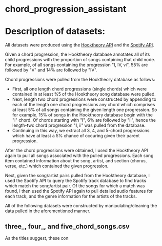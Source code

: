 # chord_progression_assistant

# Description of datasets:

All datasets were produced using the [Hooktheory API](https://www.hooktheory.com/api/trends/docs) and the [Spotify API](https://developer.spotify.com/documentation/web-api/).

Given a chord progression, the Hooktheory database annotates all of its child progressions with the proportion of songs containing that child node. For example, of all songs containing the progression "I, IV, vi", 55% are followed by "V" and 14% are followed by "IV".

Chord progressions were pulled from the Hooktheory database as follows:
* First, all one length chord progressions (single chords) which were contained in at least %5 of the Hooktheory song database were pulled.
* Next, length two chord progressions were constructed by appending to each of the length one chord progressions any chord which comprises at least 5% of all songs containing the given length one progression. So for example, 15% of songs in the Hooktheory database begin with the "I" chord. Of chords starting with "I", 6% are followed by "ii", hence the length-two chord progression "I, ii" was pulled from the database.
* Continuing in this way, we extract all 3, 4, and 5-chord progressions which have at least a 5% chance of occuring given their parent progression. 

After the chord progressions were obtained, I used the Hooktheory API again to pull all songs associated with the pulled progressions. Each song item contained information about the song, artist, and section (chorus, verse, etc.) which contained the given progression.

Next, given the song/artist pairs pulled from the Hooktheory database, I used the Spotify API to query the Spotify track database to find tracks which match the song/artist pair. Of the songs for which a match was found, I then used the Spotify API again to pull detailed audio features for each track, and the genre information for the artists of the tracks.

All of the following datasets were constructed by manipulating/cleaning the data pulled in the aforementioned manner.

## three_, four_, and five_chord_songs.csv

As the titles suggest, these con
